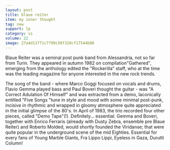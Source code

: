 ```yaml
---
layout: post
title: blaue reiter
item: my inner thought
tag: new
support: lp
category: ss
volume: 22
image: 27a4d11f71c7799c50f320cf17544b88
---
```


Blaue Reiter was a seminal post punk band from Alessandria, not so far from Turin. They appeared in autumn 1982 on compilation"Gathered", emerging from the anthology edited the "Rockerilla" staff, who at the time was the leading magazine for anyone interested in the new rock trends.

The song of the band - where Marco Goggi focused on vocals and drums, Flavio Gemma played bass and Paul Boveri thought the guitar - was "A Correct Adulation Of Himself" and was extracted from a demo, laconically entitled "Five Songs "tune in style and mood with some minimal post-punk, incisive in rhythmic and wrapped in gloomy atmosphere quite appreciated in the initial glimpse of the 80's. In April of 1983, the trio recorded four other pieces, called "Demo Tape"(!). Definitely... essential.
Gemma and Boveri, together with Enrico Ferraris (already with Dusty Zebra, ensemble pre Blaue Reiter) and Roberto Molded, would shortly founded the Viridanse; that were quite popular in the underground scene of the mid Eighties. Essential for every fans of Young Marble Giants, Fra Lippo Lippi, Eyeless in Gaza, Durutti Column!
